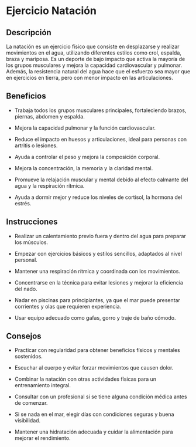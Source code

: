 # Ejercicio Natación

## Descripción

La natación es un ejercicio físico que consiste en desplazarse y realizar movimientos en el agua, utilizando diferentes estilos como crol, espalda, braza y mariposa. Es un deporte de bajo impacto que activa la mayoría de los grupos musculares y mejora la capacidad cardiovascular y pulmonar. Además, la resistencia natural del agua hace que el esfuerzo sea mayor que en ejercicios en tierra, pero con menor impacto en las articulaciones.

## Beneficios

+ Trabaja todos los grupos musculares principales, fortaleciendo brazos, piernas, abdomen y espalda.

+ Mejora la capacidad pulmonar y la función cardiovascular.

+ Reduce el impacto en huesos y articulaciones, ideal para personas con artritis o lesiones.

+ Ayuda a controlar el peso y mejora la composición corporal.

+ Mejora la concentración, la memoria y la claridad mental.

+ Promueve la relajación muscular y mental debido al efecto calmante del agua y la respiración rítmica.

+ Ayuda a dormir mejor y reduce los niveles de cortisol, la hormona del estrés.

## Instrucciones

+ Realizar un calentamiento previo fuera y dentro del agua para preparar los músculos.

+ Empezar con ejercicios básicos y estilos sencillos, adaptados al nivel personal.

+ Mantener una respiración rítmica y coordinada con los movimientos.

+ Concentrarse en la técnica para evitar lesiones y mejorar la eficiencia del nado.

+ Nadar en piscinas para principiantes, ya que el mar puede presentar corrientes y olas que requieren experiencia.

+ Usar equipo adecuado como gafas, gorro y traje de baño cómodo.

## Consejos
+ Practicar con regularidad para obtener beneficios físicos y mentales sostenidos.

+ Escuchar al cuerpo y evitar forzar movimientos que causen dolor.

+ Combinar la natación con otras actividades físicas para un entrenamiento integral.

+ Consultar con un profesional si se tiene alguna condición médica antes de comenzar.

+ Si se nada en el mar, elegir días con condiciones seguras y buena visibilidad.

+ Mantener una hidratación adecuada y cuidar la alimentación para mejorar el rendimiento.